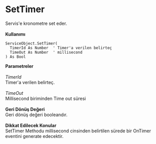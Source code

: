 # SetTimer

Servis'e kronometre set eder.\
\
**Kullanımı**

```
ServiceObject.SetTimer(
  TimerId As Number  ' Timer'a verilen belirteç
  TimeOut As Number  ' millisecond 
) As Bool
```

**Parametreler**\
\
_TimerId_\
Timer'a verilen belirteç.\
\
_TimeOut_\
Millisecond biriminden Time out süresi\
\
**Geri Dönüş Değeri**\
Geri dönüş değeri booleandır.\
\
**Dikkat Edilecek Konular**\
SetTimer Methodu millisecond cinsinden belirtilen sürede bir OnTimer eventini generate edecektir.
